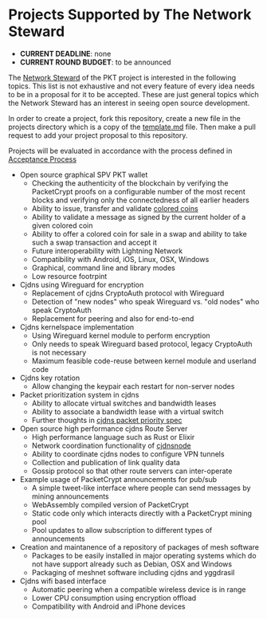 # Projects Supported by The Network Steward

* **CURRENT DEADLINE**: none
* **CURRENT ROUND BUDGET**: to be announced

The [Network Steward](https://pkt-cash.github.io/www.pkt.cash/steward/) of the PKT project is interested in the following topics. This list is not exhaustive and not every feature of every idea needs to be in a proposal for it to be accepted. These are just general topics which the Network Steward has an interest in seeing open source development.

In order to create a project, fork this repository, create a new file in the projects directory which is a copy of the [template.md](https://github.com/pkt-cash/ns-projects/tree/master/projects/template.md) file. Then make a pull request to add your project proposal to this repository.

Projects will be evaluated in accordance with the process defined in [Acceptance Process](https://github.com/pkt-cash/ns-projects/tree/master/acceptance_process.md)

* Open source graphical SPV PKT wallet
  * Checking the authenticity of the blockchain by verifying the PacketCrypt proofs on a configurable number of the most recent blocks and verifying only the connectedness of all earlier headers
  * Ability to issue, transfer and validate [colored coins](https://en.bitcoin.it/wiki/Colored_Coins)
  * Ability to validate a message as signed by the current holder of a given colored coin
  * Ability to offer a colored coin for sale in a swap and ability to take such a swap transaction and accept it
  * Future interoperability with Lightning Network
  * Compatibility with Android, iOS, Linux, OSX, Windows
  * Graphical, command line and library modes
  * Low resource footrpint
* Cjdns using Wireguard for encryption
  * Replacement of cjdns CryptoAuth protocol with Wireguard
  * Detection of "new nodes" who speak Wireguard vs. "old nodes" who speak CryptoAuth
  * Replacement for peering and also for end-to-end
* Cjdns kernelspace implementation
  * Using Wireguard kernel module to perform encryption
  * Only needs to speak Wireguard based protocol, legacy CryptoAuth is not necessary
  * Maximum feasible code-reuse between kernel module and userland code
* Cjdns key rotation
  * Allow changing the keypair each restart for non-server nodes
* Packet prioritization system in cjdns
  * Ability to allocate virtual switches and bandwidth leases
  * Ability to associate a bandwidth lease with a virtual switch
  * Further thoughts in [cjdns packet priority spec](https://cryptpad.fr/code/#/2/code/view/TXyEJbs1UQ9yQWvqPcSRoyhFGMdcQY0FjCOHAcjUzz4/present/)
* Open source high performance cjdns Route Server
  * High performance language such as Rust or Elixir
  * Network coordination functionality of [cjdnsnode](https://github.com/cjdelisle/cjdnsnode)
  * Ability to coordinate cjdns nodes to configure VPN tunnels
  * Collection and publication of link quality data
  * Gossip protocol so that other route servers can inter-operate
* Example usage of PacketCrypt announcements for pub/sub
  * A simple tweet-like interface where people can send messages by mining announcements
  * WebAssembly compiled version of PacketCrypt
  * Static code only which interacts directly with a PacketCrypt mining pool
  * Pool updates to allow subscription to different types of announcements
* Creation and maintanence of a repository of packages of mesh software
  * Packages to be easily installed in major operating systems which do not have support already such as Debian, OSX and Windows
  * Packaging of meshnet software including cjdns and yggdrasil
* Cjdns wifi based interface
  * Automatic peering when a compatible wireless device is in range
  * Lower CPU consumption using encryption offload
  * Compatibility with Android and iPhone devices